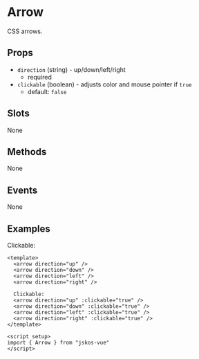 # Arrow
CSS arrows.

## Props
- `direction` (string) - up/down/left/right
  - required
- `clickable` (boolean) - adjusts color and mouse pointer if `true`
  - default: `false`

## Slots
None

## Methods
None

## Events
None

## Examples

<script setup>
import Arrow from "../../src/components/Arrow.vue"
</script>

<arrow direction="up" />
<arrow direction="down" />
<arrow direction="left" />
<arrow direction="right" />

Clickable:
<arrow direction="up" :clickable="true" />
<arrow direction="down" :clickable="true" />
<arrow direction="left" :clickable="true" />
<arrow direction="right" :clickable="true" />

```vue
<template>
  <arrow direction="up" />
  <arrow direction="down" />
  <arrow direction="left" />
  <arrow direction="right" />

  Clickable:
  <arrow direction="up" :clickable="true" />
  <arrow direction="down" :clickable="true" />
  <arrow direction="left" :clickable="true" />
  <arrow direction="right" :clickable="true" />
</template>

<script setup>
import { Arrow } from "jskos-vue"
</script>
```
